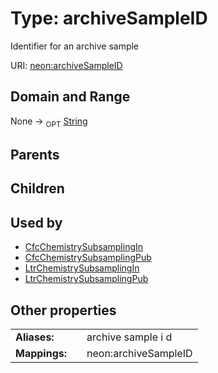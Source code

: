 
# Type: archiveSampleID


Identifier for an archive sample

URI: [neon:archiveSampleID](https://data.neonscience.org/archiveSampleID)


## Domain and Range

None ->  <sub>OPT</sub> [String](types/String.md)

## Parents


## Children


## Used by

 * [CfcChemistrySubsamplingIn](CfcChemistrySubsamplingIn.md)
 * [CfcChemistrySubsamplingPub](CfcChemistrySubsamplingPub.md)
 * [LtrChemistrySubsamplingIn](LtrChemistrySubsamplingIn.md)
 * [LtrChemistrySubsamplingPub](LtrChemistrySubsamplingPub.md)

## Other properties

|  |  |  |
| --- | --- | --- |
| **Aliases:** | | archive sample i d |
| **Mappings:** | | neon:archiveSampleID |

